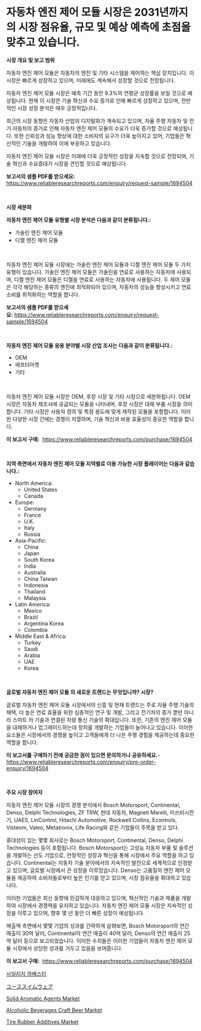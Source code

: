 <p><h1>자동차 엔진 제어 모듈 시장은 2031년까지의 시장 점유율, 규모 및 예상 예측에 초점을 맞추고 있습니다.</h1></p><p><strong>시장 개요 및 보고 범위</strong></p>
<p><p>자동차 엔진 제어 모듈은 자동차의 엔진 및 기타 시스템을 제어하는 핵심 장치입니다. 이 시장은 빠르게 성장하고 있으며, 미래에도 계속해서 성장할 것으로 전망됩니다. </p><p>자동차 엔진 제어 모듈 시장은 예측 기간 동안 9.3%의 연평균 성장률을 보일 것으로 예상됩니다. 현재 이 시장은 기술 혁신과 수요 증가로 인해 빠르게 성장하고 있으며, 전반적인 시장 성장 분석은 매우 긍정적입니다. </p><p>최근의 시장 동향은 자동차 산업의 디지털화가 계속되고 있으며, 자율 주행 자동차 및 전기 자동차의 증가로 인해 자동차 엔진 제어 모듈의 수요가 더욱 증가할 것으로 예상됩니다. 또한 신뢰성과 성능 향상에 대한 소비자의 요구가 더욱 높아지고 있어, 기업들은 혁신적인 기술을 개발하여 이에 부응하고 있습니다. </p><p>자동차 엔진 제어 모듈 시장은 미래에 더욱 긍정적인 성장을 지속할 것으로 전망되며, 기술 혁신과 수요증대가 시장을 견인할 것으로 예상됩니다.</p></p>
<p><strong>보고서의 샘플 PDF를 받으세요:</strong> <a href="https://www.reliableresearchreports.com/enquiry/request-sample/1694504">https://www.reliableresearchreports.com/enquiry/request-sample/1694504</a></p>
<p>&nbsp;</p>
<p><strong>시장 세분화</strong></p>
<p><strong>자동차 엔진 제어 모듈 유형별 시장 분석은 다음과 같이 분류됩니다.:</strong></p>
<p><ul><li>가솔린 엔진 제어 모듈</li><li>디젤 엔진 제어 모듈</li></ul></p>
<p>&nbsp;</p>
<p><p>자동차 엔진 제어 모듈 시장에는 가솔린 엔진 제어 모듈과 디젤 엔진 제어 모듈 두 가지 유형이 있습니다. 가솔린 엔진 제어 모듈은 가솔린을 연료로 사용하는 자동차에 사용되며, 디젤 엔진 제어 모듈은 디젤을 연료로 사용하는 자동차에 사용됩니다. 두 제어 모듈은 각각 해당하는 종류의 엔진에 최적화되어 있으며, 자동차의 성능을 향상시키고 연료 소비를 최적화하는 역할을 합니다.</p></p>
<p><strong>보고서의 샘플 PDF를 받으세요:</strong>&nbsp;<a href="https://www.reliableresearchreports.com/enquiry/request-sample/1694504">https://www.reliableresearchreports.com/enquiry/request-sample/1694504</a></p>
<p>&nbsp;</p>
<p><strong> 자동차 엔진 제어 모듈 응용 분야별 시장 산업 조사는 다음과 같이 분류됩니다.:</strong></p>
<p><ul><li>OEM</li><li>애프터마켓</li><li>기타</li></ul></p>
<p>&nbsp;</p>
<p><p>자동차 엔진 제어 모듈 시장은 OEM, 후장 시장 및 기타 시장으로 세분화됩니다. OEM 시장은 자동차 제조사에 공급되는 모듈을 나타내며, 후장 시장은 대체 부품 시장을 의미합니다. 기타 시장은 사용자 정의 및 특정 용도에 맞게 제작된 모듈을 포함합니다. 이러한 다양한 시장 간에는 경쟁이 치열하며, 기술 혁신과 비용 효율성이 중요한 역할을 합니다.</p></p>
<p><strong>이 보고서 구매:</strong>&nbsp; <a href="https://www.reliableresearchreports.com/purchase/1694504">https://www.reliableresearchreports.com/purchase/1694504</a></p>
<p>&nbsp;</p>
<p><strong>지역 측면에서 자동차 엔진 제어 모듈 지역별로 이용 가능한 시장 플레이어는 다음과 같습니다.:</strong></p>
<p><ul>
    <li>
        North America:
        <ul>
            <li>United States</li>
            <li>Canada</li>
        </ul>
    </li>
    <li>
        Europe:
        <ul>
            <li>Germany</li>
            <li>France</li>
            <li>U.K.</li>
            <li>Italy</li>
            <li>Russia</li>
        </ul>
    </li>
    <li>
        Asia-Pacific:
        <ul>
            <li>China</li>
            <li>Japan</li>
            <li>South Korea</li>
            <li>India</li>
            <li>Australia</li>
            <li>China Taiwan</li>
            <li>Indonesia</li>
            <li>Thailand</li>
            <li>Malaysia</li>
        </ul>
    </li>
    <li>
        Latin America:
        <ul>
            <li>Mexico</li>
            <li>Brazil</li>
            <li>Argentina Korea</li>
            <li>Colombia</li>
        </ul>
    </li>
    <li>
        Middle East & Africa:
        <ul>
            <li>Turkey</li>
            <li>Saudi</li>
            <li>Arabia</li>
            <li>UAE</li>
            <li>Korea</li>
        </ul>
    </li>
    </ul></p>
<p>&nbsp;</p>
<p><strong>글로벌 자동차 엔진 제어 모듈 의 새로운 트렌드는 무엇입니까? 시장?</strong></p>
<p><p>글로벌 자동차 엔진 제어 모듈 시장에서의 신흥 및 현재 트렌드는 주로 자율 주행 기술의 채택, 더 높은 연료 효율을 위한 심층적인 연구 및 개발, 그리고 전기차의 증가 뿐만 아니라 스마트 카 기술과 연결된 차량 통신 기술의 확대입니다. 또한, 기존의 엔진 제어 모듈을 대체하거나 업그레이드하는데 장치를 개발하는 기업들이 늘어나고 있습니다. 이러한 요소들은 시장에서의 경쟁을 높이고 고객들에게 더 나은 주행 경험을 제공하는데 중요한 역할을 합니다.</p></p>
<p><strong>이 보고서를 구매하기 전에 궁금한 점이 있으면 문의하거나 공유하세요.</strong>- <a href="https://www.reliableresearchreports.com/enquiry/pre-order-enquiry/1694504">https://www.reliableresearchreports.com/enquiry/pre-order-enquiry/1694504</a></p>
<p>&nbsp;</p>
<p><strong>주요 시장 참여자</strong></p>
<p><p>자동차 엔진 제어 모듈 시장의 경쟁 분석에서 Bosch Motorsport, Continental, Denso, Delphi Technologies, ZF TRW, 현대 자동차, Magneti Marelli, 미쓰비시전기, UAES, LinControl, Hitachi Automotive, Rockwell Collins, Econtrols, Visteom, Valeo, Metatronix, Life Racing와 같은 기업들이 주목을 받고 있다. </p><p>중대성이 있는 몇몇 회사로는 Bosch Motorsport, Continental, Denso, Delphi Technologies 등이 포함됩니다. Bosch Motorsport는 고성능 자동차 부품 및 솔루션을 개발하는 선도 기업으로, 안정적인 성장과 혁신을 통해 시장에서 주요 역할을 하고 있습니다. Continental는 자동차 기술 분야에서의 지속적인 발전으로 세계적으로 인정받고 있으며, 글로벌 시장에서 큰 성장을 이루었습니다. Denso는 고품질의 엔진 제어 모듈을 제공하여 소비자들로부터 높은 인기를 얻고 있으며, 시장 점유율을 확대하고 있습니다.</p><p>이러한 기업들은 최신 동향에 민감하게 대응하고 있으며, 혁신적인 기술과 제품을 개발하여 시장에서 경쟁력을 유지하고 있습니다. 자동차 엔진 제어 모듈 시장은 지속적인 성장을 이루고 있으며, 향후 몇 년 동안 더 빠른 성장이 예상됩니다.</p><p>매출액 측면에서 몇몇 기업의 성과를 간략하게 살펴보면, Bosch Motorsport의 연간 매출이 30억 달러, Continental의 연간 매출이 40억 달러, Denso의 연간 매출이 25억 달러 등으로 보고되었습니다. 이러한 수치들은 이러한 기업들이 자동차 엔진 제어 모듈 시장에서 상당한 성과를 거두고 있음을 보여줍니다.</p></p>
<p><strong>이 보고서 구매:</strong>&nbsp;&nbsp;<a href="https://www.reliableresearchreports.com/purchase/1694504">https://www.reliableresearchreports.com/purchase/1694504</a></p>
<p><p><a href="https://github.com/bunxhcci35271755/Market-Research-Report-List-1/blob/main/72671261872.md">사일리지 하베스터</a></p><p><a href="https://github.com/efcvopdgkdx128/Market-Research-Report-List-1/blob/main/23171042210.md">ユーススイムウェア</a></p><p><a href="https://issuu.com/reportprime-2/docs/solid-aromatic-agents-market-size-2030.pptx">Solid Aromatic Agents Market</a></p><p><a href="https://view.publitas.com/reportprime-1/alcoholic-beverages-craft-beer-market-size-share-trends-analysis-report-by-application-regional-outlook-competitive-strategies-and-segment-forecasts-2024-2031/">Alcoholic Beverages Craft Beer Market</a></p><p><a href="https://github.com/Chiragrp22/Market-Research-Report-List-3/blob/main/tire-rubber-additives-market.md">Tire Rubber Additives Market</a></p></p>
